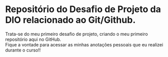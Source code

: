 # Repositório do Desafio de Projeto da DIO relacionado ao Git/Github.
Trata-se do meu primeiro desafio de projeto, criando o meu primeiro repositório aqui no GitHub. <br>
Fique a vontade para acessar as minhas anotações pessoais que eu realizei durante o curso!!
